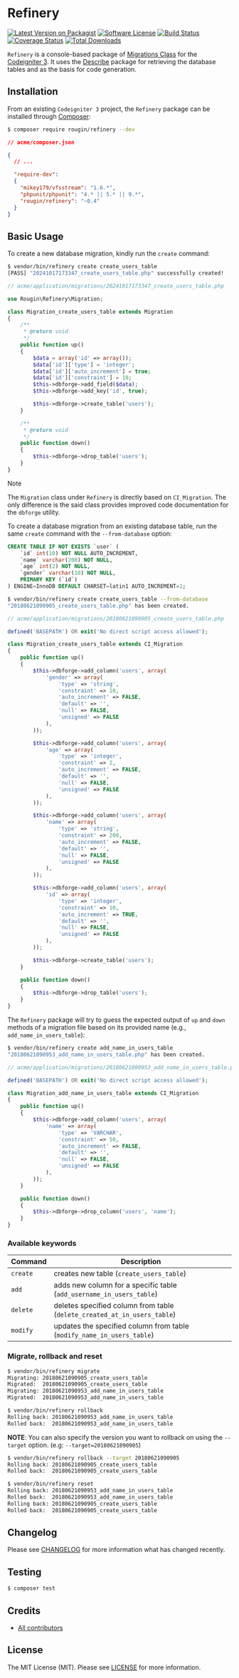 # Refinery

[![Latest Version on Packagist][ico-version]][link-packagist]
[![Software License][ico-license]][link-license]
[![Build Status][ico-build]][link-build]
[![Coverage Status][ico-coverage]][link-coverage]
[![Total Downloads][ico-downloads]][link-downloads]

`Refinery` is a console-based package of [Migrations Class](https://www.codeigniter.com/userguide3/libraries/migration.html) for the [Codeigniter 3](https://codeigniter.com/userguide3). It uses the [Describe](https://roug.in/describe/) package for retrieving the database tables and as the basis for code generation.

## Installation

From an existing `Codeigniter 3` project, the `Refinery` package can be installed through [Composer](https://getcomposer.org/):

``` bash
$ composer require rougin/refinery --dev
```

``` json
// acme/composer.json

{
  // ...

  "require-dev":
  {
    "mikey179/vfsstream": "1.6.*",
    "phpunit/phpunit": "4.* || 5.* || 9.*",
    "rougin/refinery": "~0.4"
  }
}
```

## Basic Usage

To create a new database migration, kindly run the `create` command:

``` bash
$ vendor/bin/refinery create create_users_table
[PASS] "20241017173347_create_users_table.php" successfully created!
```

``` php
// acme/application/migrations/20241017173347_create_users_table.php

use Rougin\Refinery\Migration;

class Migration_create_users_table extends Migration
{
    /**
     * @return void
     */
    public function up()
    {
        $data = array('id' => array());
        $data['id']['type'] = 'integer';
        $data['id']['auto_increment'] = true;
        $data['id']['constraint'] = 10;
        $this->dbforge->add_field($data);
        $this->dbforge->add_key('id', true);

        $this->dbforge->create_table('users');
    }

    /**
     * @return void
     */
    public function down()
    {
        $this->dbforge->drop_table('users');
    }
}
```

> [!NOTE]
> The `Migration` class under `Refinery` is directly based on `CI_Migration`. The only difference is the said class provides improved code documentation for the `dbforge` utility.

To create a database migration from an existing database table, run the same `create` command with the `--from-database` option:

``` sql
CREATE TABLE IF NOT EXISTS `user` (
    `id` int(10) NOT NULL AUTO_INCREMENT,
    `name` varchar(200) NOT NULL,
    `age` int(2) NOT NULL,
    `gender` varchar(10) NOT NULL,
    PRIMARY KEY (`id`)
) ENGINE=InnoDB DEFAULT CHARSET=latin1 AUTO_INCREMENT=1;
```

``` bash
$ vendor/bin/refinery create create_users_table --from-database
"20180621090905_create_users_table.php" has been created.
```

``` php
// acme/application/migrations/20180621090905_create_users_table.php

defined('BASEPATH') OR exit('No direct script access allowed');

class Migration_create_users_table extends CI_Migration
{
    public function up()
    {
        $this->dbforge->add_column('users', array(
            'gender' => array(
                'type' => 'string',
                'constraint' => 10,
                'auto_increment' => FALSE,
                'default' => '',
                'null' => FALSE,
                'unsigned' => FALSE
            ),
        ));

        $this->dbforge->add_column('users', array(
            'age' => array(
                'type' => 'integer',
                'constraint' => 2,
                'auto_increment' => FALSE,
                'default' => '',
                'null' => FALSE,
                'unsigned' => FALSE
            ),
        ));

        $this->dbforge->add_column('users', array(
            'name' => array(
                'type' => 'string',
                'constraint' => 200,
                'auto_increment' => FALSE,
                'default' => '',
                'null' => FALSE,
                'unsigned' => FALSE
            ),
        ));

        $this->dbforge->add_column('users', array(
            'id' => array(
                'type' => 'integer',
                'constraint' => 10,
                'auto_increment' => TRUE,
                'default' => '',
                'null' => FALSE,
                'unsigned' => FALSE
            ),
        ));

        $this->dbforge->create_table('users');
    }

    public function down()
    {
        $this->dbforge->drop_table('users');
    }
}
```

The `Refinery` package will try to guess the expected output of `up` and `down` methods of a migration file based on its provided name (e.g., `add_name_in_users_table`):

```bash
$ vendor/bin/refinery create add_name_in_users_table
"20180621090953_add_name_in_users_table.php" has been created.
```

``` php
// acme/application/migrations/20180621090953_add_name_in_users_table.php

defined('BASEPATH') OR exit('No direct script access allowed');

class Migration_add_name_in_users_table extends CI_Migration
{
    public function up()
    {
        $this->dbforge->add_column('users', array(
            'name' => array(
                'type' => 'VARCHAR',
                'constraint' => 50,
                'auto_increment' => FALSE,
                'default' => '',
                'null' => FALSE,
                'unsigned' => FALSE
            ),
        ));
    }

    public function down()
    {
        $this->dbforge->drop_column('users', 'name');
    }
}
```

### Available keywords

| Command | Description |
| ------- | ----------- |
| `create` | creates new table (`create_users_table`) |
| `add` | adds new column for a specific table (`add_username_in_users_table`) |
| `delete` | deletes specified column from table (`delete_created_at_in_users_table`) |
| `modify` | updates the specified column from table (`modify_name_in_users_table`) |

### Migrate, rollback and reset

```bash
$ vendor/bin/refinery migrate
Migrating: 20180621090905_create_users_table
Migrated:  20180621090905_create_users_table
Migrating: 20180621090953_add_name_in_users_table
Migrated:  20180621090953_add_name_in_users_table
```

```bash
$ vendor/bin/refinery rollback
Rolling back: 20180621090953_add_name_in_users_table
Rolled back:  20180621090953_add_name_in_users_table
```

**NOTE**: You can also specify the version you want to rollback on using the `--target` option. (e.g: `--target=20180621090905`)

```bash
$ vendor/bin/refinery rollback --target 20180621090905
Rolling back: 20180621090905_create_users_table
Rolled back:  20180621090905_create_users_table
```

```bash
$ vendor/bin/refinery reset
Rolling back: 20180621090953_add_name_in_users_table
Rolled back:  20180621090953_add_name_in_users_table
Rolling back: 20180621090905_create_users_table
Rolled back:  20180621090905_create_users_table
```

## Changelog

Please see [CHANGELOG][link-changelog] for more information what has changed recently.

## Testing

``` bash
$ composer test
```

## Credits

- [All contributors][link-contributors]

## License

The MIT License (MIT). Please see [LICENSE][link-license] for more information.

[ico-build]: https://img.shields.io/github/actions/workflow/status/rougin/refinery/build.yml?style=flat-square
[ico-coverage]: https://img.shields.io/codecov/c/github/rougin/refinery?style=flat-square
[ico-downloads]: https://img.shields.io/packagist/dt/rougin/refinery.svg?style=flat-square
[ico-license]: https://img.shields.io/badge/license-MIT-brightgreen.svg?style=flat-square
[ico-version]: https://img.shields.io/packagist/v/rougin/refinery.svg?style=flat-square

[link-build]: https://github.com/rougin/refinery/actions
[link-changelog]: https://github.com/rougin/refinery/blob/master/CHANGELOG.md
[link-contributors]: https://github.com/rougin/refinery/contributors
[link-coverage]: https://app.codecov.io/gh/rougin/refinery
[link-downloads]: https://packagist.org/packages/rougin/refinery
[link-license]: https://github.com/rougin/refinery/blob/master/LICENSE.md
[link-packagist]: https://packagist.org/packages/rougin/refinery
[link-upgrading]: https://github.com/rougin/refinery/blob/master/UPGRADING.md